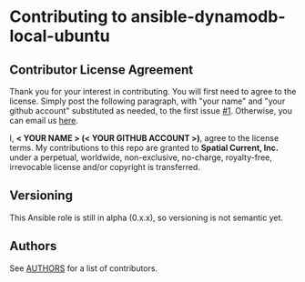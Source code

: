# Contributing to ansible-dynamodb-local-ubuntu

## Contributor License Agreement

Thank you for your interest in contributing.  You will first need to agree to the license.  Simply post the following paragraph, with "your name" and "your github account" substituted as needed, to the first issue [#1](https://github.com/spatialcurrent/ansible-dynamodb-local-ubuntu/issues/1).  Otherwise, you can email us [here](mailto:opensource@spatialcurrent.io?subject=CLA).

I, **< YOUR NAME > (< YOUR GITHUB ACCOUNT >)**, agree to the license terms.  My contributions to this repo are granted to **Spatial Current, Inc.** under a perpetual, worldwide, non-exclusive, no-charge, royalty-free, irrevocable license and/or copyright is transferred.

## Versioning

This Ansible role is still in alpha (0.x.x), so versioning is not semantic yet.

## Authors

See [AUTHORS](https://github.com/spatialcurrent/ansible-dynamodb-local-ubuntu/blob/master/AUTHORS) for a list of contributors.

